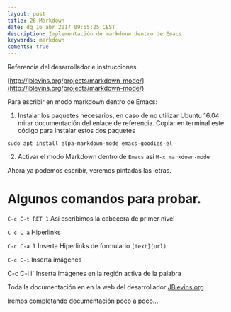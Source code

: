```yaml
---
layout: post
title: 26 Markdown
date: dg 16 abr 2017 09:55:25 CEST 
description: Implementación de markdonw dentro de Emacs 
keywords: markdown
coments: true
---
```




Referencia del desarrollador e instrucciones

[http://jblevins.org/projects/markdown-mode/](http://jblevins.org/projects/markdown-mode/)


Para escribir en modo markdown dentro de Emacs:

1. Instalar los paquetes necesarios, en caso de no utilizar Ubuntu 16.04 mirar documentación del enlace de referencia. Copiar en terminal este código para instalar estos dos paquetes
```
sudo apt install elpa-markdown-mode emacs-goodies-el
```
2. Activar el modo Markdown dentro de `Emacs` así `M-x markdown-mode`

Ahora ya podemos escribir, veremos pintadas las letras.

# Algunos comandos para probar.

`C-c C-t RET 1` Así escribimos la cabecera de primer nivel

`C-c C-a` Hiperlinks

`C-c C-a l` Inserta Hiperlinks de formulario `[text](url)`

`C-c C-i` Inserta imágenes

C-c C-i i` Inserta imágenes en la región activa de la palabra


Toda la documentación en en la web del desarrollador [JBlevins.org](http://jblevins.org/projects/markdown-mode/)


Iremos completando documentación poco a poco...
